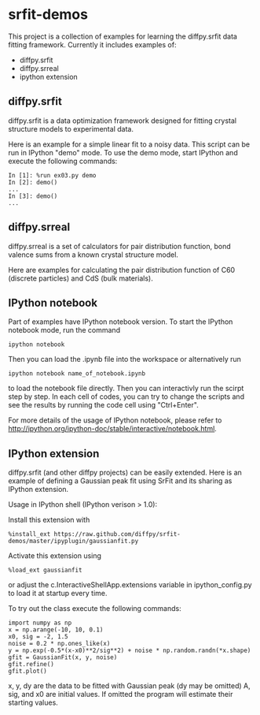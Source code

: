 srfit-demos
===========

This project is a collection of examples for learning the diffpy.srfit data fitting framework. Currently it includes examples of:

* diffpy.srfit
* diffpy.srreal
* ipython extension 


diffpy.srfit
------------

diffpy.srfit is a data optimization framework designed for fitting crystal structure models to experimental data. 

Here is an example for a simple linear fit to a noisy data. This script can be run in IPython "demo" mode.  To use the demo mode, start IPython and execute the following commands:

    In [1]: %run ex03.py demo
    In [2]: demo()
    ...
    In [3]: demo()
    ...


diffpy.srreal
-------------

diffpy.srreal is a set of calculators for pair distribution function, bond valence sums from a known crystal structure model.

Here are examples for calculating the pair distribution function of C60 (discrete particles) and CdS (bulk materials). 


IPython notebook
----------------

Part of examples have IPython notebook version. To start the IPython notebook mode, run the command

    ipython notebook
    
Then you can load the .ipynb file into the workspace or alternatively run 

    ipython notebook name_of_notebook.ipynb

to load the notebook file directly. Then you can interactivly run the scirpt step by step. In each cell of codes, you can try to change the scripts and see the results by running the code cell using "Ctrl+Enter".

For more details of the usage of IPython notebook, please refer to http://ipython.org/ipython-doc/stable/interactive/notebook.html. 


IPython extension
-----------------

diffpy.srfit (and other diffpy projects) can be easily extended. Here is an example of defining a Gaussian peak fit using SrFit and its sharing as IPython extension.

Usage in IPython shell (IPython verison > 1.0):

Install this extension with

    %install_ext https://raw.github.com/diffpy/srfit-demos/master/ipyplugin/gaussianfit.py

Activate this extension using

    %load_ext gaussianfit

or adjust the c.InteractiveShellApp.extensions variable in ipython_config.py
to load it at startup every time.


To try out the class execute the following commands:

    import numpy as np
    x = np.arange(-10, 10, 0.1)
    x0, sig = -2, 1.5
    noise = 0.2 * np.ones_like(x)
    y = np.exp(-0.5*(x-x0)**2/sig**2) + noise * np.random.randn(*x.shape)
    gfit = GaussianFit(x, y, noise)
    gfit.refine()
    gfit.plot()

x, y, dy are the data to be fitted with Gaussian peak (dy may be omitted)
A, sig, and x0 are initial values.  If omitted the program will estimate
their starting values.

